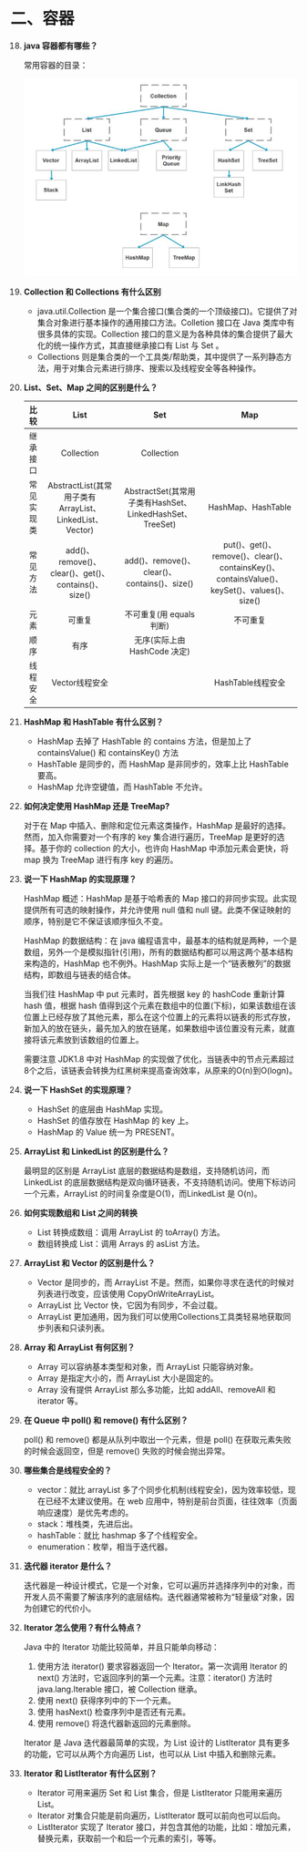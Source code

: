 # 二、容器

18. **java 容器都有哪些？**

    常用容器的目录：

    ![](images/2.png)


19. **Collection 和 Collections 有什么区别**

    - java.util.Collection 是一个集合接口(集合类的一个顶级接口)。它提供了对集合对象进行基本操作的通用接口方法。Colletion 接口在 Java 类库中有很多具体的实现。Collection 接口的意义是为各种具体的集合提供了最大化的统一操作方式，其直接继承接口有 List 与 Set 。
    - Collections 则是集合类的一个工具类/帮助类，其中提供了一系列静态方法，用于对集合元素进行排序、搜索以及线程安全等各种操作。 

20. **List、Set、Map 之间的区别是什么？**

    |    比较    |                          List                           |                           Set                            |                             Map                              |
    | :--------: | :-----------------------------------------------------: | :------------------------------------------------------: | :----------------------------------------------------------: |
    |  继承接口  |                       Collection                        |                        Collection                        |                                                              |
    | 常见实现类 | AbstractList(其常用子类有ArrayList、LinkedList、Vector) | AbstractSet(其常用子类有HashSet、LinkedHashSet、TreeSet) |                      HashMap、HashTable                      |
    |  常见方法  |   add()、remove()、clear()、get()、contains()、size()   |       add()、remove()、clear()、contains()、size()       | put()、get()、remove()、clear()、containsKey()、containsValue()、keySet()、values()、size() |
    |    元素    |                         可重复                          |                 不可重复(用 equals 判断)                 |                           不可重复                           |
    |    顺序    |                          有序                           |               无序(实际上由 HashCode 决定)               |                                                              |
    |  线程安全  |                     Vector线程安全                      |                                                          |                      HashTable线程安全                       |

21. **HashMap 和 HashTable 有什么区别？**

    - HashMap 去掉了 HashTable 的 contains 方法，但是加上了 containsValue() 和 containsKey() 方法
    - HashTable 是同步的，而 HashMap 是非同步的，效率上比 HashTable 要高。
    - HashMap 允许空键值，而 HashTable 不允许。

22. **如何决定使用 HashMap 还是 TreeMap?**

    对于在 Map 中插入、删除和定位元素这类操作，HashMap 是最好的选择。然而，加入你需要对一个有序的 key 集合进行遍历，TreeMap 是更好的选择。基于你的 collection 的大小，也许向 HashMap 中添加元素会更快，将 map 换为 TreeMap 进行有序 key 的遍历。

23. **说一下 HashMap 的实现原理？**

    HashMap 概述：HashMap 是基于哈希表的 Map 接口的非同步实现。此实现提供所有可选的映射操作，并允许使用 null 值和 null 键。此类不保证映射的顺序，特别是它不保证该顺序恒久不变。	

    HashMap 的数据结构：在 java 编程语言中，最基本的结构就是两种，一个是数组，另外一个是模拟指针(引用)，所有的数据结构都可以用这两个基本结构来构造的，HashMap 也不例外。HashMap 实际上是一个“链表散列”的数据结构，即数组与链表的结合体。

    当我们往 HashMap 中 put 元素时，首先根据 key 的 hashCode 重新计算 hash 值，根据 hash 值得到这个元素在数组中的位置(下标)，如果该数组在该位置上已经存放了其他元素，那么在这个位置上的元素将以链表的形式存放，新加入的放在链头，最先加入的放在链尾，如果数组中该位置没有元素，就直接将该元素放到该数组的位置上。

    需要注意 JDK1.8 中对 HashMap 的实现做了优化，当链表中的节点元素超过8个之后，该链表会转换为红黑树来提高查询效率，从原来的O(n)到O(logn)。

24. **说一下 HashSet 的实现原理？**
    - HashSet 的底层由 HashMap 实现。
    - HashSet 的值存放在 HashMap 的 key 上。
    - HashMap 的 Value 统一为 PRESENT。

25. **ArrayList 和 LinkedList 的区别是什么？**

    最明显的区别是 ArrayList 底层的数据结构是数组，支持随机访问，而LinkedList 的底层数据结构是双向循环链表，不支持随机访问。使用下标访问一个元素，ArrayList 的时间复杂度是O(1)，而LinkedList 是 O(n)。

26. **如何实现数组和 List 之间的转换**
    - List 转换成数组：调用 ArrayList 的 toArray() 方法。
    - 数组转换成 List：调用 Arrays 的 asList 方法。

27. **ArrayList 和 Vector 的区别是什么？**
    - Vector 是同步的，而 ArrayList 不是。然而，如果你寻求在迭代的时候对列表进行改变，应该使用 CopyOnWriteArrayList。
    - ArrayList 比 Vector 快，它因为有同步，不会过载。
    - ArrayList 更加通用，因为我们可以使用Collections工具类轻易地获取同步列表和只读列表。

28. **Array 和 ArrayList 有何区别？**
    - Array 可以容纳基本类型和对象，而 ArrayList 只能容纳对象。
    - Array 是指定大小的，而 ArrayList 大小是固定的。
    - Array 没有提供 ArrayList 那么多功能，比如 addAll、removeAll 和 iterator 等。

29. **在 Queue 中 poll() 和 remove() 有什么区别？**

    poll() 和 remove() 都是从队列中取出一个元素，但是 poll() 在获取元素失败的时候会返回空，但是 remove() 失败的时候会抛出异常。

30. **哪些集合是线程安全的？**

    - vector：就比 arrayList 多了个同步化机制(线程安全)，因为效率较低，现在已经不太建议使用。在 web 应用中，特别是前台页面，往往效率（页面响应速度）是优先考虑的。
    - stack：堆栈类，先进后出。
    - hashTable：就比 hashmap 多了个线程安全。
    - enumeration：枚举，相当于迭代器。

31. **迭代器 iterator 是什么？**

    迭代器是一种设计模式，它是一个对象，它可以遍历并选择序列中的对象，而开发人员不需要了解该序列的底层结构。迭代器通常被称为“轻量级”对象，因为创建它的代价小。

32. **Iterator 怎么使用？有什么特点？**

    Java 中的 Iterator 功能比较简单，并且只能单向移动：

    1. 使用方法 iterator() 要求容器返回一个 Iterator。第一次调用 Iterator 的 next() 方法时，它返回序列的第一个元素。注意：iterator() 方法时 java.lang.Iterable 接口，被 Collection 继承。
    2. 使用 next() 获得序列中的下一个元素。
    3. 使用 hasNext() 检查序列中是否还有元素。
    4. 使用 remove() 将迭代器新返回的元素删除。

    Iterator 是 Java 迭代器最简单的实现，为 List 设计的 ListIterator 具有更多的功能，它可以从两个方向遍历 List，也可以从 List 中插入和删除元素。

33. **Iterator 和 ListIterator 有什么区别？**
    - Iterator 可用来遍历 Set 和 List 集合，但是 ListIterator 只能用来遍历 List。
    - Iterator 对集合只能是前向遍历，ListIterator 既可以前向也可以后向。
    - ListIterator 实现了 Iterator 接口，并包含其他的功能，比如：增加元素，替换元素，获取前一个和后一个元素的索引，等等。



